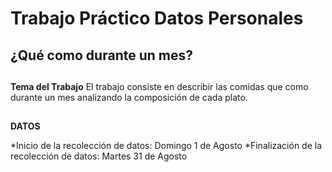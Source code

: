 # Trabajo Práctico Datos Personales

## ¿Qué como durante un mes?

##

**Tema del Trabajo**
El trabajo consiste en describir las comidas que como durante un mes analizando la composición de cada plato.

##

**DATOS**

*Inicio de la recolección de datos: Domingo 1 de Agosto
*Finalización de la recolección de datos: Martes 31 de Agosto




